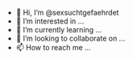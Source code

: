 - 👋 Hi, I’m @sexsuchtgefaehrdet
- 👀 I’m interested in ...
- 🌱 I’m currently learning ...
- 💞️ I’m looking to collaborate on ...
- 📫 How to reach me ...

<!---
sexsuchtgefaehrdet/sexsuchtgefaehrdet is a ✨ special ✨ repository because its `README.md` (this file) appears on your GitHub profile.
You can click the Preview link to take a look at your changes.
--->
